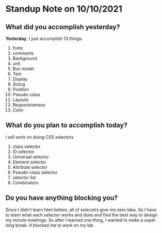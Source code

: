 # Standup Note on 10/10/2021 #

## What did you accomplish yesterday? ##

**Yesterday**, I just accomplish 13 things. 
1. fonts
1. comments
1. Background
1. unit
1. Box model
1. Text
1. Display
1. Sizing
1. Position
1. Pseudo-class
1. Layouts
1. Responsiveness
1. Color

## What do you plan to accomplish today?

I will work on doing CSS selectors 
1. class selector
1. ID selector
1. Universal selector
1. Element selector
1. Attribute selector
1. Pseudo-class selector
1. selector list
1. Combinators

## Do you have anything blocking you?

Since I didn't learn html before, all of selecotrs give me zero idea. So I have to learn what each selector works and does and find the best way to design my minute meetings. So after I learned one thing, I wanted to make a super long break. It blocked me to work on my lab
